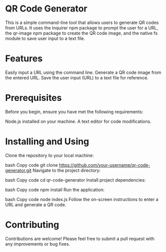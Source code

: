 # QR Code Generator
This is a simple command-line tool that allows users to generate QR codes from URLs. It uses the Inquirer npm package to prompt the user for a URL, the qr-image npm package to create the QR code image, and the native fs module to save user input to a text file.

# Features
Easily input a URL using the command line.
Generate a QR code image from the entered URL.
Save the user input (URL) to a text file for reference.
# Prerequisites
Before you begin, ensure you have met the following requirements:

Node.js installed on your machine.
A text editor for code modifications.
# Installing and Using
Clone the repository to your local machine:

bash
Copy code
git clone https://github.com/your-username/qr-code-generator.git
Navigate to the project directory:

bash
Copy code
cd qr-code-generator
Install project dependencies:

bash
Copy code
npm install
Run the application:

bash
Copy code
node index.js
Follow the on-screen instructions to enter a URL and generate a QR code.

# Contributing
Contributions are welcome! Please feel free to submit a pull request with any improvements or bug fixes.
